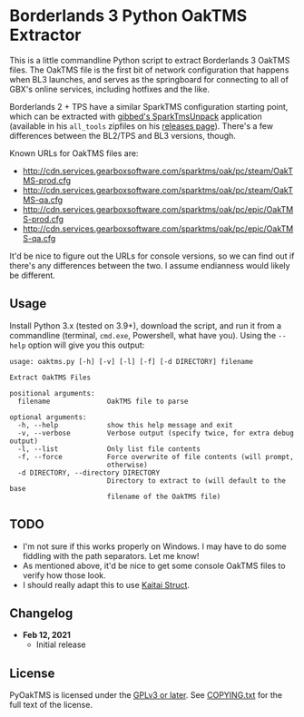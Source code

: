 Borderlands 3 Python OakTMS Extractor
=====================================

This is a little commandline Python script to extract Borderlands 3
OakTMS files.  The OakTMS file is the first bit of network configuration that
happens when BL3 launches, and serves as the springboard for connecting to all
of GBX's online services, including hotfixes and the like.

Borderlands 2 + TPS have a similar SparkTMS configuration starting point,
which can be extracted with [gibbed's SparkTmsUnpack](https://github.com/gibbed/Gibbed.Borderlands2/blob/master/projects/Gibbed.Borderlands2.SparkTmsUnpack/Program.cs)
application (available in his `all_tools` zipfiles on his
[releases page](https://github.com/gibbed/Gibbed.Borderlands2/releases)).
There's a few differences between the BL2/TPS and BL3 versions, though.

Known URLs for OakTMS files are:

- http://cdn.services.gearboxsoftware.com/sparktms/oak/pc/steam/OakTMS-prod.cfg
- http://cdn.services.gearboxsoftware.com/sparktms/oak/pc/steam/OakTMS-qa.cfg
- http://cdn.services.gearboxsoftware.com/sparktms/oak/pc/epic/OakTMS-prod.cfg
- http://cdn.services.gearboxsoftware.com/sparktms/oak/pc/epic/OakTMS-qa.cfg

It'd be nice to figure out the URLs for console versions, so we can find
out if there's any differences between the two.  I assume endianness would
likely be different.

Usage
-----

Install Python 3.x (tested on 3.9+), download the script, and run it from a
commandline (terminal, `cmd.exe`, Powershell, what have you).  Using the `--help`
option will give you this output:

    usage: oaktms.py [-h] [-v] [-l] [-f] [-d DIRECTORY] filename

    Extract OakTMS Files

    positional arguments:
      filename              OakTMS file to parse

    optional arguments:
      -h, --help            show this help message and exit
      -v, --verbose         Verbose output (specify twice, for extra debug output)
      -l, --list            Only list file contents
      -f, --force           Force overwrite of file contents (will prompt,
                            otherwise)
      -d DIRECTORY, --directory DIRECTORY
                            Directory to extract to (will default to the base
                            filename of the OakTMS file)

TODO
----

- I'm not sure if this works properly on Windows.  I may have to do some
  fiddling with the path separators.  Let me know!
- As mentioned above, it'd be nice to get some console OakTMS files to verify
  how those look.
- I should really adapt this to use [Kaitai Struct](https://kaitai.io/).

Changelog
---------

- **Feb 12, 2021**
  - Initial release

License
-------

PyOakTMS is licensed under the [GPLv3 or later](https://www.gnu.org/licenses/quick-guide-gplv3.html).
See [COPYING.txt](COPYING.txt) for the full text of the license.

